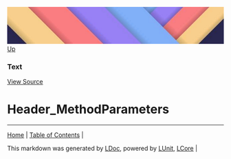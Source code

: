 ![](../Content/LDoc-banner-small.png "")
[Up](Text.md)
### Text
[View Source](Text.md)
# Header_MethodParameters
---

[Home](../../README.md) | [Table of Contents](../../TableOfContents.md) | 


This markdown was generated by [LDoc](https://github.com/CodeSingularity/LDoc), powered by [LUnit](https://github.com/CodeSingularity/LUnit), [LCore](https://github.com/CodeSingularity/LCore) | 

